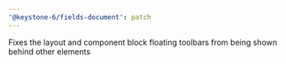 ```yaml
---
'@keystone-6/fields-document': patch
---
```


Fixes the layout and component block floating toolbars from being shown behind other elements
